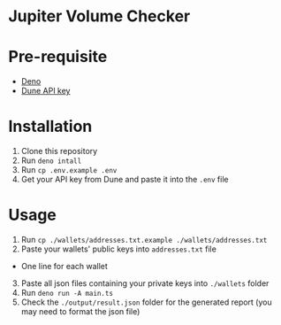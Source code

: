 # Jupiter Volume Checker

# Pre-requisite

- [Deno](https://docs.deno.com/runtime/getting_started/installation/)
- [Dune API key](https://dune.com/settings/api)

# Installation

1. Clone this repository
2. Run `deno intall`
3. Run `cp .env.example .env`
4. Get your API key from Dune and paste it into the `.env` file

# Usage

1. Run `cp ./wallets/addresses.txt.example ./wallets/addresses.txt`
2. Paste your wallets' public keys into `addresses.txt` file

- One line for each wallet

3. Paste all json files containing your private keys into `./wallets` folder
4. Run `deno run -A main.ts`
5. Check the `./output/result.json` folder for the generated report (you may need to format the json file)
